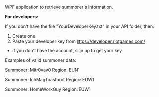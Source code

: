 WPF application to retrieve summoner's information.

**For developers:**

If you don't have the file "YourDeveloperKey.txt" in your API folder, then:
1. Create one
2. Paste your developer key from https://developer.riotgames.com/
 - if you don't have the account, sign up to get your key
 
Examples of valid summoner data:

Summoner: Mitr0vav0 Region: EUN1

Summoner: IchMagToastbrot Region: EUW1

Summoner: HomeWorkGuy Region: EUW1

